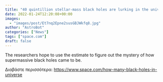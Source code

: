 ```yaml
---
title: "40 quintillion stellar-mass black holes are lurking in the universe, new study finds"
date: 2022-01-24T12:20:08+00:00
images:
  - "images/post/Et7nq2Epne2susGBJWkfq8.jpg"
author: "AstroBot"
categories: ["News"]
tags: ["space.com"]
draft: false
---
```


The researchers hope to use the estimate to figure out the mystery of how supermassive black holes came to be. 

Διαβάστε περισσότερα: https://www.space.com/how-many-black-holes-in-universe
